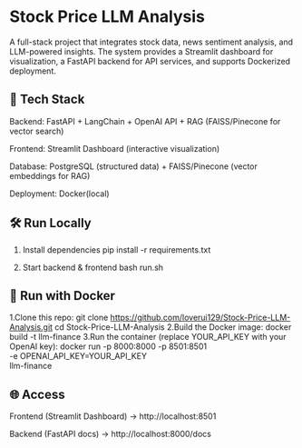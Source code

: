 # Stock Price LLM Analysis

A full-stack project that integrates stock data, news sentiment analysis, and LLM-powered insights.
The system provides a Streamlit dashboard for visualization, a FastAPI backend for API services, and supports Dockerized deployment.

## 🚀 Tech Stack

Backend: FastAPI + LangChain + OpenAI API + RAG (FAISS/Pinecone for vector search)

Frontend: Streamlit Dashboard (interactive visualization)

Database: PostgreSQL (structured data) + FAISS/Pinecone (vector embeddings for RAG)

Deployment: Docker(local)

## 🛠 Run Locally
 1. Install dependencies
pip install -r requirements.txt

 2. Start backend & frontend
bash run.sh

## 🐳 Run with Docker
1.Clone this repo:
  git clone https://github.com/loverui129/Stock-Price-LLM-Analysis.git
  cd Stock-Price-LLM-Analysis
2.Build the Docker image:
  docker build -t llm-finance 
3.Run the container (replace YOUR_API_KEY with your OpenAI key):
 docker run -p 8000:8000 -p 8501:8501 \
   -e OPENAI_API_KEY=YOUR_API_KEY \
   llm-finance

## 🌐 Access

Frontend (Streamlit Dashboard) → http://localhost:8501

Backend (FastAPI docs) → http://localhost:8000/docs
